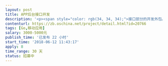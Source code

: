 ```yaml
---                
layout: post       
title: APP后台接口开发           
description: '<p><span style="color: rgb(34, 34, 34);">接口部分的开发外包。</span></p><p>医疗类的APP，界面，接口设计和数据库设计已经完成。</p><p>所用技术：</p><p>数据库：MySQL</p><p>第三方：腾讯IM</p>'     
contenturl: https://zb.oschina.net/project/detail.html?id=20766      
tags: [Go,移动应用]            
salary: 3000-5000元          
publish_time: '已发布 22 小时'         
start_time: '2018-06-12 11:43:17'           
apply: 8                   
time_range: 30 天              
status: 招募中                  
---                 
```

